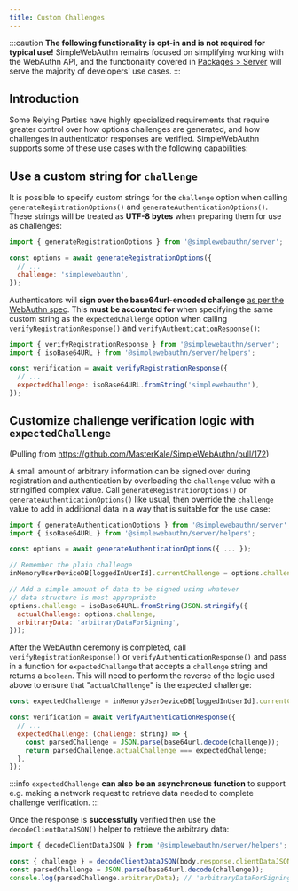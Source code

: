 ```yaml
---
title: Custom Challenges
---
```


:::caution
**The following functionality is opt-in and is not required for typical use!** SimpleWebAuthn remains focused on simplifying working with the WebAuthn API, and the functionality covered in [Packages &gt; Server](packages/server.md) will serve the majority of developers' use cases.
:::

## Introduction

Some Relying Parties have highly specialized requirements that require greater control over how options challenges are generated, and how challenges in authenticator responses are verified. SimpleWebAuthn supports some of these use cases with the following capabilities:

## Use a custom string for `challenge`

It is possible to specify custom strings for the `challenge` option when calling `generateRegistrationOptions()` and `generateAuthenticationOptions()`. These strings will be treated as **UTF-8 bytes** when preparing them for use as challenges:

```js
import { generateRegistrationOptions } from '@simplewebauthn/server';

const options = await generateRegistrationOptions({
  // ...
  challenge: 'simplewebauthn',
});
```

Authenticators will **sign over the base64url-encoded challenge** [as per the WebAuthn spec](https://www.w3.org/TR/webauthn-2/#dom-collectedclientdata-challenge). This **must be accounted for** when specifying the same custom string as the `expectedChallenge` option when calling `verifyRegistrationResponse()` and `verifyAuthenticationResponse()`:

```js
import { verifyRegistrationResponse } from '@simplewebauthn/server';
import { isoBase64URL } from '@simplewebauthn/server/helpers';

const verification = await verifyRegistrationResponse({
  // ...
  expectedChallenge: isoBase64URL.fromString('simplewebauthn'),
});
```

## Customize challenge verification logic with `expectedChallenge`

(Pulling from https://github.com/MasterKale/SimpleWebAuthn/pull/172)

A small amount of arbitrary information can be signed over during registration and authentication by overloading the `challenge` value with a stringified complex value. Call `generateRegistrationOptions()` or `generateAuthenticationOptions()` like usual, then override the `challenge` value to add in additional data in a way that is suitable for the use case:

```js
import { generateAuthenticationOptions } from '@simplewebauthn/server';
import { isoBase64URL } from '@simplewebauthn/server/helpers';

const options = await generateAuthenticationOptions({ ... });

// Remember the plain challenge
inMemoryUserDeviceDB[loggedInUserId].currentChallenge = options.challenge;

// Add a simple amount of data to be signed using whatever
// data structure is most appropriate
options.challenge = isoBase64URL.fromString(JSON.stringify({
  actualChallenge: options.challenge,
  arbitraryData: 'arbitraryDataForSigning',
}));
```

After the WebAuthn ceremony is completed, call `verifyRegistrationResponse()` or `verifyAuthenticationResponse()` and pass in a function for `expectedChallenge` that accepts a `challenge` string and returns a `boolean`. This will need to perform the reverse of the logic used above to ensure that "`actualChallenge`" is the expected challenge:

```js
const expectedChallenge = inMemoryUserDeviceDB[loggedInUserId].currentChallenge;

const verification = await verifyAuthenticationResponse({
  // ...
  expectedChallenge: (challenge: string) => {
    const parsedChallenge = JSON.parse(base64url.decode(challenge));
    return parsedChallenge.actualChallenge === expectedChallenge;
  },
});
```

:::info
`expectedChallenge` **can also be an asynchronous function** to support e.g. making a network request to retrieve data needed to complete challenge verification.
:::

Once the response is **successfully** verified then use the `decodeClientDataJSON()` helper to retrieve the arbitrary data:

```js
import { decodeClientDataJSON } from '@simplewebauthn/server/helpers';

const { challenge } = decodeClientDataJSON(body.response.clientDataJSON);
const parsedChallenge = JSON.parse(base64url.decode(challenge));
console.log(parsedChallenge.arbitraryData); // 'arbitraryDataForSigning'
```
